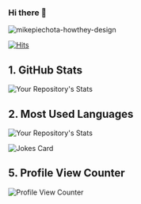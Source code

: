 ### Hi there 👋 
![mikepiechota-howthey-design](https://user-images.githubusercontent.com/10028885/178307087-e0550a7c-e432-4346-8e06-0964ca27a76f.jpg)

[![Hits](https://hits.seeyoufarm.com/api/count/incr/badge.svg?url=https%3A%2F%2Fgithub.com%2FGibzB%2FGibzB&count_bg=%230337F2&title_bg=%2301E4F6&icon=&icon_color=%23E7E7E7&title=hits&edge_flat=false)](https://hits.seeyoufarm.com)

## 1. GitHub Stats
![Your Repository's Stats](https://github-readme-stats.vercel.app/api?username=GibzB&show_icons=true)
## 2. Most Used Languages
![Your Repository's Stats](https://github-readme-stats.vercel.app/api/top-langs/?username=GibzB&theme=blue-green)

<!--
## 3. Contributors Badge
![Your Repository's Stats](https://contrib.rocks/image?repo=GibzB/Python)
## 4. Random Joke Generator
-->
![Jokes Card](https://readme-jokes.vercel.app/api)
## 5. Profile View Counter
![Profile View Counter](https://komarev.com/ghpvc/?username=GibzB)

<!--
**GibzB/GibzB** is a ✨ _special_ ✨ repository because its `README.md` (this file) appears on your GitHub profile.

Here are some ideas to get you started:

- 🔭 I’m currently working on ...
- 🌱 I’m currently learning ...
- 👯 I’m looking to collaborate on ...
- 🤔 I’m looking for help with ...
- 💬 Ask me about ...
- 📫 How to reach me: ...
- 😄 Pronouns: ...
- ⚡ Fun fact: ...
-->
